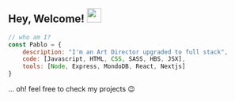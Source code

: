## Hey, Welcome! <img src="https://raw.githubusercontent.com/TheDudeThatCode/TheDudeThatCode/master/Assets/Hi.gif" width="29"> 

```javascript
// who am I?
const Pablo = {
    description: "I'm an Art Director upgraded to full stack",
    code: [Javascript, HTML, CSS, SASS, HBS, JSX],
    tools: [Node, Express, MondoDB, React, Nextjs]
}
```
<p>... oh! feel free to check my projects 😉</p>
